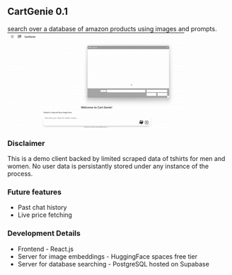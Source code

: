 ## CartGenie 0.1 
search over a database of amazon products using images and prompts.
![demo](./assets/demo.gif) 

### Disclaimer
This is a demo client backed by limited scraped data of tshirts for men and women.
No user data is persistantly stored under any instance of the process.

### Future features
- Past chat history
- Live price fetching

### Development Details
- Frontend - React.js
- Server for image embeddings - HuggingFace spaces free tier
- Server for database searching - PostgreSQL hosted on Supabase

